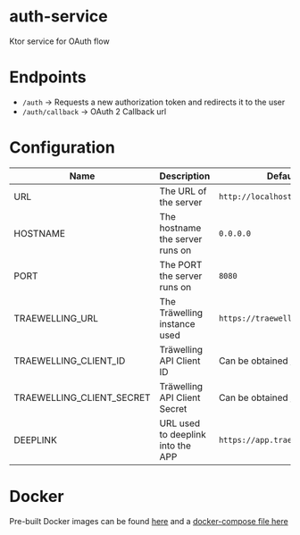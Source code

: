 # auth-service

Ktor service for OAuth flow

# Endpoints

- `/auth` -> Requests a new authorization token and redirects it to the user
- `/auth/callback` -> OAuth 2 Callback url

# Configuration

| Name                      | Description                       | Default                                                              |
|---------------------------|-----------------------------------|----------------------------------------------------------------------|
| URL                       | The URL of the server             | `http://localhost:8080`                                              |
| HOSTNAME                  | The hostname the server runs on   | `0.0.0.0`                                                            |
| PORT                      | The PORT the server runs on       | `8080`                                                               |
| TRAEWELLING_URL           | The Träwelling instance used      | `https://traewelling.de`                                             |
| TRAEWELLING_CLIENT_ID     | Träwelling API Client ID          | Can be obtained [here](https://traewelling.de/settings/applications) |
| TRAEWELLING_CLIENT_SECRET | Träwelling API Client Secret      | Can be obtained [here](https://traewelling.de/settings/applications) |
| DEEPLINK                  | URL used to deeplink into the APP | `https://app.traewelldroid.de`                                       |

# Docker

Pre-built Docker images can be found [here]() and a [docker-compose file here](docker-compose.yaml)
